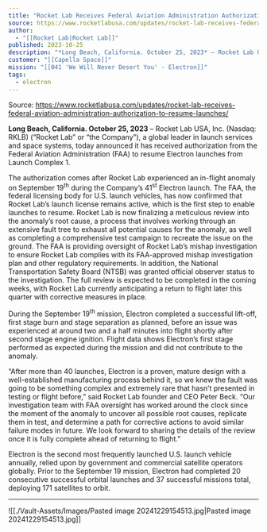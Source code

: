 ```yaml
---
title: "Rocket Lab Receives Federal Aviation Administration Authorization to Resume Launches "
source: https://www.rocketlabusa.com/updates/rocket-lab-receives-federal-aviation-administration-authorization-to-resume-launches/
author:
  - "[[Rocket Lab|Rocket Lab]]"
published: 2023-10-25
description: "*Long Beach, California. October 25, 2023* – Rocket Lab USA, Inc. (Nasdaq: RKLB) (“Rocket Lab” or “the Company”), a global leader in launch services and space systems, today announced it has received authorization from the Federal Aviation Administration (FAA) to resume Electron launches from Launch Complex 1."
customer: "[[Capella Space]]"
mission: "[[041 'We Will Never Desert You' - Electron]]"
tags:
  - electron
---
```


Source: https://www.rocketlabusa.com/updates/rocket-lab-receives-federal-aviation-administration-authorization-to-resume-launches/

**Long Beach, California. October 25, 2023** – Rocket Lab USA, Inc. (Nasdaq: RKLB) (“Rocket Lab” or “the Company”), a global leader in launch services and space systems, today announced it has received authorization from the Federal Aviation Administration (FAA) to resume Electron launches from Launch Complex 1.

The authorization comes after Rocket Lab experienced an in-flight anomaly on September 19<sup>th</sup> during the Company’s 41<sup>st</sup> Electron launch. The FAA, the federal licensing body for U.S. launch vehicles, has now confirmed that Rocket Lab’s launch license remains active, which is the first step to enable launches to resume. Rocket Lab is now finalizing a meticulous review into the anomaly’s root cause, a process that involves working through an extensive fault tree to exhaust all potential causes for the anomaly, as well as completing a comprehensive test campaign to recreate the issue on the ground. The FAA is providing oversight of Rocket Lab’s mishap investigation to ensure Rocket Lab complies with its FAA-approved mishap investigation plan and other regulatory requirements. In addition, the National Transportation Safety Board (NTSB) was granted official observer status to the investigation. The full review is expected to be completed in the coming weeks, with Rocket Lab currently anticipating a return to flight later this quarter with corrective measures in place.

During the September 19<sup>th</sup> mission, Electron completed a successful lift-off, first stage burn and stage separation as planned, before an issue was experienced at around two and a half minutes into flight shortly after second stage engine ignition. Flight data shows Electron’s first stage performed as expected during the mission and did not contribute to the anomaly.

“After more than 40 launches, Electron is a proven, mature design with a well-established manufacturing process behind it, so we knew the fault was going to be something complex and extremely rare that hasn’t presented in testing or flight before,” said Rocket Lab founder and CEO Peter Beck. “Our investigation team with FAA oversight has worked around the clock since the moment of the anomaly to uncover all possible root causes, replicate them in test, and determine a path for corrective actions to avoid similar failure modes in future. We look forward to sharing the details of the review once it is fully complete ahead of returning to flight.”  

Electron is the second most frequently launched U.S. launch vehicle annually, relied upon by government and commercial satellite operators globally. Prior to the September 19 mission, Electron had completed 20 consecutive successful orbital launches and 37 successful missions total, deploying 171 satellites to orbit.

---

![[./Vault-Assets/Images/Pasted image 20241229154513.jpg|Pasted image 20241229154513.jpg]]